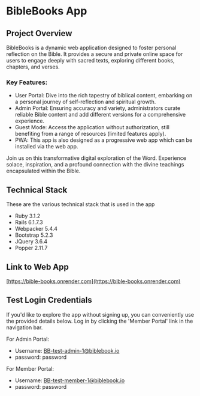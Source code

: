 # BibleBooks App

## Project Overview

BibleBooks is a dynamic web application designed to foster personal reflection on the Bible. It provides a secure and private online space for users to engage deeply with sacred texts, exploring different books, chapters, and verses.

### Key Features:

- User Portal: Dive into the rich tapestry of biblical content, embarking on a personal journey of self-reflection and spiritual growth.
- Admin Portal: Ensuring accuracy and variety, administrators curate reliable Bible content and add different versions for a comprehensive experience.
- Guest Mode: Access the application without authorization, still benefiting from a range of resources (limited features apply).
- PWA: This app is also designed as a progressive web app which can be installed via the web app.

Join us on this transformative digital exploration of the Word. Experience solace, inspiration, and a profound connection with the divine teachings encapsulated within the Bible.

## Technical Stack

These are the various technical stack that is used in the app
- Ruby 3.1.2
- Rails 6.1.7.3
- Webpacker 5.4.4
- Bootstrap 5.2.3
- JQuery 3.6.4
- Popper 2.11.7

## Link to Web App

[https://bible-books.onrender.com](https://bible-books.onrender.com)

## Test Login Credentials
If you'd like to explore the app without signing up, you can conveniently use the provided details below. Log in by clicking the 'Member Portal' link in the navigation bar.

For Admin Portal:
- Username: BB-test-admin-1@biblebook.io
- password: password

For Member Portal:
- Username: BB-test-member-1@biblebook.io
- password: password
